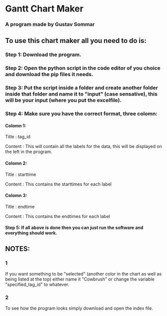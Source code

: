 # Gantt Chart Maker
### A program made by Gustav Sommar

## To use this chart maker all you need to do is:

### Step 1: Download the program.

### Step 2: Open the python script in the code editor of you choice and download the pip files it needs.

### Step 3: Put the script inside a folder and create another folder inside that folder and name it to "input" (case sensative), this will be your input (where you put the excelfile).

### Step 4: Make sure you have the correct format, three colomn:

#### Colomn 1: 

Title : tag_id

Content : This will contain all the labels for the data, this will be displayed on the left in the program.

#### Colomn 2: 

Title : starttime

Content : This contains the starttimes for each label

#### Colomn 3: 

Title : endtime

Content : This contains the endtimes for each label

#### Step 5: If all above is done then you can just run the software and everything should work.

## NOTES:
### 1
If you want something to be "selected" (another color in the chart as well as being listed at the top) either name it "Cowbrush" or change the variable "specified_tag_id" to whatever.

### 2
To see how the program looks simply download and open the index file.
